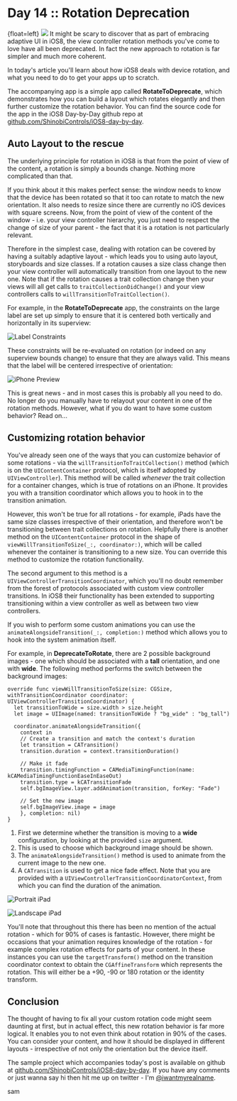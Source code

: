 # Day 14 :: Rotation Deprecation

{float=left}
![](images/14/thumbnail.png)
It might be scary to discover that as part of embracing adaptive UI in iOS8, the
view controller rotation methods you've come to love have all been deprecated.
In fact the new approach to rotation is far simpler and much more coherent.

In today's article you'll learn about how iOS8 deals with device rotation, and
what you need to do to get your apps up to scratch.

The accompanying app is a simple app called __RotateToDeprecate__, which
demonstrates how you can build a layout which rotates elegantly and then further
customize the rotation behavior. You can find the source code for the app in the
iOS8 Day-by-Day github repo at
[github.com/ShinobiControls/iOS8-day-by-day](https://github.com/ShinobiControls/iOS8-day-by-day).

## Auto Layout to the rescue

The underlying principle for rotation in iOS8 is that from the point of view of
the content, a rotation is simply a bounds change. Nothing more complicated than
that.

If you think about it this makes perfect sense: the window needs to know that
the device has been rotated so that it too can rotate to match the new
orientation. It also needs to resize since there are currently no iOS devices
with square screens. Now, from the point of view of the content of the window -
i.e. your view controller hierarchy, you just need to respect the change of size
of your parent - the fact that it is a rotation is not particularly relevant.

Therefore in the simplest case, dealing with rotation can be covered by having a
suitably adaptive layout - which leads you to using auto layout, storyboards and
size classes. If a rotation causes a size class change then your view controller
will automatically transition from one layout to the new one. Note that if the
rotation causes a trait collection change then your views will all get calls to
`traitCollectionDidChange()` and your view controllers calls to
`willTransitionToTraitCollection()`.

For example, in the __RotateToDeprecate__ app, the constraints on the large
label are set up simply to ensure that it is centered both vertically and
horizontally in its superview:

![Label Constraints](images/14/constraints.png)

These constraints will be re-evaluated on rotation (or indeed on any superview
bounds change) to ensure that they are always valid. This means that the label
will be centered irrespective of orientation:

![iPhone Preview](images/14/iphone_rotation_preview.png)

This is great news - and in most cases this is probably all you need to do. No
longer do you manually have to relayout your content in one of the rotation
methods. However, what if you do want to have some custom behavior? Read on...

## Customizing rotation behavior

You've already seen one of the ways that you can customize behavior of some
rotations - via the `willTransitionToTraitCollection()` method (which is on the
`UIContentContainer` protocol, which is itself adopted by `UIViewController`).
This method will be called _whenever_ the trait collection for a container
changes, which is true of rotations on an iPhone. It provides you with a
transition coordinator which allows you to hook in to the transition animation.

However, this won't be true for all rotations - for example, iPads have the same
size classes irrespective of their orientation, and therefore won't be
transitioning between trait collections on rotation. Helpfully there is another
method on the `UIContentContainer` protocol in the shape of 
`viewWillTransitionToSize(_:, coordinator:)`, which will be called whenever the
container is transitioning to a new size. You can override this method to
customize the rotation functionality.

The second argument to this method is a `UIViewControllerTransitionCoordinator`,
which you'll no doubt remember from the forest of protocols associated with
custom view controller transitions. In iOS8 their functionality has been
extended to supporting transitioning within a view controller as well as between
two view controllers.

If you wish to perform some custom animations you can use the
`animateAlongsideTransition(_:, completion:)` method which allows you to hook
into the system animation itself.

For example, in __DeprecateToRotate__, there are 2 possible background images -
one which should be associated with a __tall__ orientation, and one with
__wide__. The following method performs the switch between the background images:

    override func viewWillTransitionToSize(size: CGSize, withTransitionCoordinator coordinator: UIViewControllerTransitionCoordinator) {
      let transitionToWide = size.width > size.height
      let image = UIImage(named: transitionToWide ? "bg_wide" : "bg_tall")
      
      coordinator.animateAlongsideTransition({
        context in
        // Create a transition and match the context's duration
        let transition = CATransition()
        transition.duration = context.transitionDuration()
        
        // Make it fade
        transition.timingFunction = CAMediaTimingFunction(name: kCAMediaTimingFunctionEaseInEaseOut)
        transition.type = kCATransitionFade
        self.bgImageView.layer.addAnimation(transition, forKey: "Fade")
        
        // Set the new image
        self.bgImageView.image = image
        }, completion: nil)
    }

1. First we determine whether the transition is moving to a __wide__
configuration, by looking at the provided `size` argument.
2. This is used to choose which background image should be shown.
3. The `animateAlongsideTransition()` method is used to animate from the current
image to the new one.
4. A `CATransition` is used to get a nice fade effect. Note that you are
provided with a `UIViewControllerTransitionCoordinatorContext`, from which you
can find the duration of the animation.

![Portrait iPad](images/14/ipad_portrait.png)

![Landscape iPad](images/14/ipad_landscape.png)

You'll note that throughout this there has been no mention of the actual
rotation - which for 90% of cases is fantastic. However, there might be
occasions that your animation requires knowledge of the rotation - for example
complex rotation effects for parts of your content. In these instances you can
use the `targetTransform()` method on the transition coordinator context to
obtain the `CGAffineTransform` which represents the rotation. This will either
be a +90, -90 or 180 rotation or the identity transform.

## Conclusion

The thought of having to fix all your custom rotation code might seem daunting
at first, but in actual effect, this new rotation behavior is far more logical.
It enables you to not even think about rotation in 90% of the cases. You can
consider your content, and how it should be displayed in different layouts -
irrespective of not only the orientation but the device itself.

The sample project which accompanies today's post is available on github at
[github.com/ShinobiControls/iOS8-day-by-day](https://github.com/ShinobiControls/iOS8-day-by-day).
If you have any comments or just wanna say hi then hit me up on twitter - I'm
[@iwantmyrealname](https://twitter.com/iwantmyrealname).

sam

